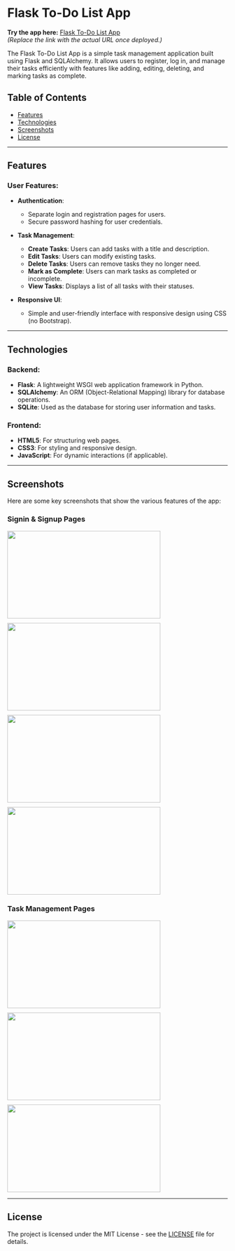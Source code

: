 # Flask To-Do List App

**Try the app here:** [Flask To-Do List App](https://your-deploy-link.com)  
*(Replace the link with the actual URL once deployed.)*

The Flask To-Do List App is a simple task management application built using Flask and SQLAlchemy. It allows users to register, log in, and manage their tasks efficiently with features like adding, editing, deleting, and marking tasks as complete.

## Table of Contents

- [Features](#features)
- [Technologies](#technologies)
- [Screenshots](#screenshots)
- [License](#license)

---

## Features

### User Features:
- **Authentication**: 
  - Separate login and registration pages for users.
  - Secure password hashing for user credentials.

- **Task Management**:
  - **Create Tasks**: Users can add tasks with a title and description.
  - **Edit Tasks**: Users can modify existing tasks.
  - **Delete Tasks**: Users can remove tasks they no longer need.
  - **Mark as Complete**: Users can mark tasks as completed or incomplete.
  - **View Tasks**: Displays a list of all tasks with their statuses.

- **Responsive UI**:
  - Simple and user-friendly interface with responsive design using CSS (no Bootstrap).

---

## Technologies

### Backend:
- **Flask**: A lightweight WSGI web application framework in Python.
- **SQLAlchemy**: An ORM (Object-Relational Mapping) library for database operations.
- **SQLite**: Used as the database for storing user information and tasks.

### Frontend:
- **HTML5**: For structuring web pages.
- **CSS3**: For styling and responsive design.
- **JavaScript**: For dynamic interactions (if applicable).

---

## Screenshots

Here are some key screenshots that show the various features of the app:

### Signin & Signup Pages
<div style="display: flex; flex-wrap: wrap; gap: 10px;">
  <img src="https://res.cloudinary.com/dqdgle0dz/image/upload/v1748543967/1_jpafpd.png" width="350" height="200">
  <img src="https://res.cloudinary.com/dqdgle0dz/image/upload/v1748543965/2_rnrpue.png" width="350" height="200">
  <img src="https://res.cloudinary.com/dqdgle0dz/image/upload/v1748543963/3_1_dskvs4.png" width="350" height="200">
  <img src="https://res.cloudinary.com/dqdgle0dz/image/upload/v1748543955/7_1_wt9eot.png" width="350" height="200">
</div>

### Task Management Pages
<div style="display: flex; flex-wrap: wrap; gap: 10px;">  
  <img src="https://res.cloudinary.com/dqdgle0dz/image/upload/v1748543961/4_1_ck2ult.png" width="350" height="200">
  <img src="https://res.cloudinary.com/dqdgle0dz/image/upload/v1748543959/5_1_g7snjh.png" width="350" height="200">
  <img src="https://res.cloudinary.com/dqdgle0dz/image/upload/v1748543957/6_y9sabh.png" width="350" height="200">
</div>

---

## License

The project is licensed under the MIT License - see the [LICENSE](LICENSE) file for details.
